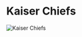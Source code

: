 # Kaiser Chiefs

![Kaiser Chiefs](http://assets.farmhouse.co/publishing/1-shoot-it-yourself/images/kaiser-chiefs-1.jpg)
